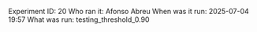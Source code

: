 Experiment ID: 20
Who ran it: Afonso Abreu
When was it run: 2025-07-04 19:57
What was run: testing_threshold_0.90
